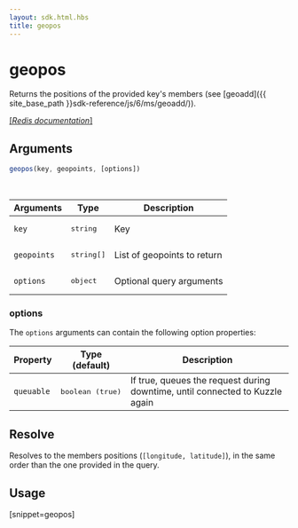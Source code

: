 ```yaml
---
layout: sdk.html.hbs
title: geopos
---
```


# geopos


Returns the positions of the provided key's members (see [geoadd]({{ site_base_path }}sdk-reference/js/6/ms/geoadd/)).  

[[_Redis documentation_]](https://redis.io/commands/geopos)

## Arguments

```js
geopos(key, geopoints, [options])

```

<br/>

| Arguments    | Type    | Description |
|--------------|---------|-------------|
| `key` | <pre>string</pre> | Key |
| `geopoints` | <pre>string[]</pre> | List of geopoints to return |
| ``options`` | <pre>object</pre> | Optional query arguments |

### options

The `options` arguments can contain the following option properties:

| Property   | Type (default)   | Description                       |
| ---------- | ------- | --------------------------------- |
| `queuable` | <pre>boolean (true)</pre> | If true, queues the request during downtime, until connected to Kuzzle again |

## Resolve

Resolves to the members positions (`[longitude, latitude]`), in the same order than the one provided in the query.

## Usage

[snippet=geopos]
